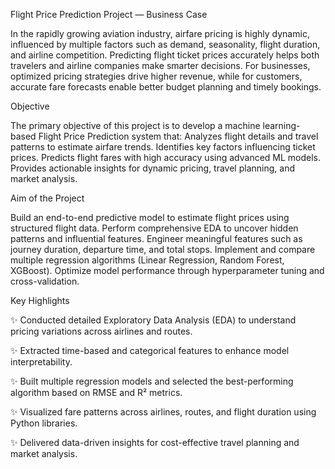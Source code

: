 Flight Price Prediction Project — Business Case

In the rapidly growing aviation industry, airfare pricing is highly dynamic, influenced by multiple factors such as demand, seasonality, flight duration, and airline competition. Predicting flight ticket prices accurately helps both travelers and airline companies make smarter decisions. For businesses, optimized pricing strategies drive higher revenue, while for customers, accurate fare forecasts enable better budget planning and timely bookings.

Objective

The primary objective of this project is to develop a machine learning-based Flight Price Prediction system that:
Analyzes flight details and travel patterns to estimate airfare trends.
Identifies key factors influencing ticket prices.
Predicts flight fares with high accuracy using advanced ML models.
Provides actionable insights for dynamic pricing, travel planning, and market analysis.

Aim of the Project

Build an end-to-end predictive model to estimate flight prices using structured flight data.
Perform comprehensive EDA to uncover hidden patterns and influential features.
Engineer meaningful features such as journey duration, departure time, and total stops.
Implement and compare multiple regression algorithms (Linear Regression, Random Forest, XGBoost).
Optimize model performance through hyperparameter tuning and cross-validation.

Key Highlights

✨ Conducted detailed Exploratory Data Analysis (EDA) to understand pricing variations across airlines and routes.

✨ Extracted time-based and categorical features to enhance model interpretability.

✨ Built multiple regression models and selected the best-performing algorithm based on RMSE and R² metrics.

✨ Visualized fare patterns across airlines, routes, and flight duration using Python libraries.

✨ Delivered data-driven insights for cost-effective travel planning and market analysis.
